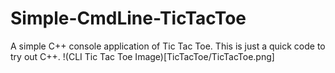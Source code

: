 # Simple-CmdLine-TicTacToe
A simple C++ console application of Tic Tac Toe.
This is just a quick code to try out C++.
!(CLI Tic Tac Toe Image)[TicTacToe/TicTacToe.png]